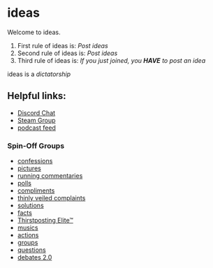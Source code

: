 # ideas

Welcome to ideas.
  1. First rule of ideas is: *Post ideas*
  2. Second rule of ideas is: *Post ideas*
  3. Third rule of ideas is: *If you just joined, you **HAVE** to post an idea*
  
ideas is a *dictatorship*

## Helpful links:
* [Discord Chat](https://discord.gg/HpXRkkG)
* [Steam Group](http://steamcommunity.com/groups/ideas4ever)
* [podcast feed](https://omny.fm/shows/ideas-podcast/playlists/podcast-1)
### Spin-Off Groups
* [confessions](https://www.facebook.com/groups/1319259984792166)
* [pictures](https://www.facebook.com/groups/1673812639585400)
* [running commentaries](https://www.facebook.com/groups/820984754706623)
* [polls](https://www.facebook.com/groups/1252187544852242)
* [compliments](https://www.facebook.com/groups/1826363817630855)
* [thinly veiled complaints](https://www.facebook.com/groups/585411571655394)
* [solutions](https://www.facebook.com/groups/1853740498232608)
* [facts](https://www.facebook.com/groups/373932776301987)
* [Thirstposting Elite™](www.facebook.com/groups/1794527254198518)
* [musics](https://www.facebook.com/groups/207701293043476)
* [actions](https://www.facebook.com/groups/1220579741366015)
* [groups](https://www.facebook.com/groups/1189889307755319)
* [questions](https://www.facebook.com/groups/238700956574491)
* [debates 2.0](https://www.facebook.com/groups/354677871580785)
